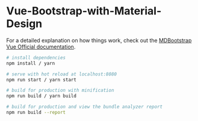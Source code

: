 # Vue-Bootstrap-with-Material-Design

For a detailed explanation on how things work, check out the [MDBootstrap Vue Official documentation](https://mdbootstrap.com/vue/).


``` bash
# install dependencies
npm install / yarn

# serve with hot reload at localhost:8080
npm run start / yarn start

# build for production with minification
npm run build / yarn build

# build for production and view the bundle analyzer report
npm run build --report
```


